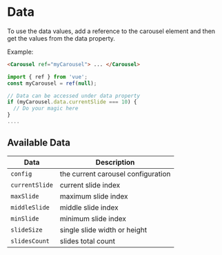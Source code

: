 # Data

To use the data values, add a reference to the carousel element and then get the values from the data property.

Example:

```html
<Carousel ref="myCarousel"> ... </Carousel>
```

```js
import { ref } from 'vue';
const myCarousel = ref(null);

// Data can be accessed under data property
if (myCarousel.data.currentSlide === 10) {
  // Do your magic here
}
....
```

## Available Data

| Data           | Description                        |
| -------------- | ---------------------------------- |
| `config`       | the current carousel configuration |
| `currentSlide` | current slide index                |
| `maxSlide`     | maximum slide index                |
| `middleSlide`  | middle slide index                 |
| `minSlide`     | minimum slide index                |
| `slideSize`    | single slide width or height       |
| `slidesCount`  | slides total count                 |
